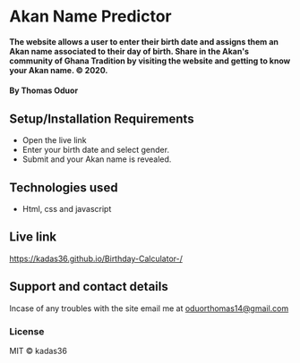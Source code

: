 # Akan Name Predictor
#### The website allows a user to enter their birth date and assigns them an Akan name associated to their day of birth. Share in the Akan's community of Ghana Tradition by visiting the website and getting to know your Akan name. © 2020.
#### By **Thomas Oduor**
## Setup/Installation Requirements
* Open the live link
* Enter your birth date and select gender.
* Submit and your Akan name is revealed.
## Technologies used
* Html, css and javascript
## Live link 
https://kadas36.github.io/Birthday-Calculator-/
## Support and contact details
Incase of any troubles with the site email me at oduorthomas14@gmail.com
### License
MIT © kadas36